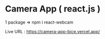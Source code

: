 # Camera App ( react.js )

1 package => npm i react-webcam

Live URL : https://camera-app-bice.vercel.app/
